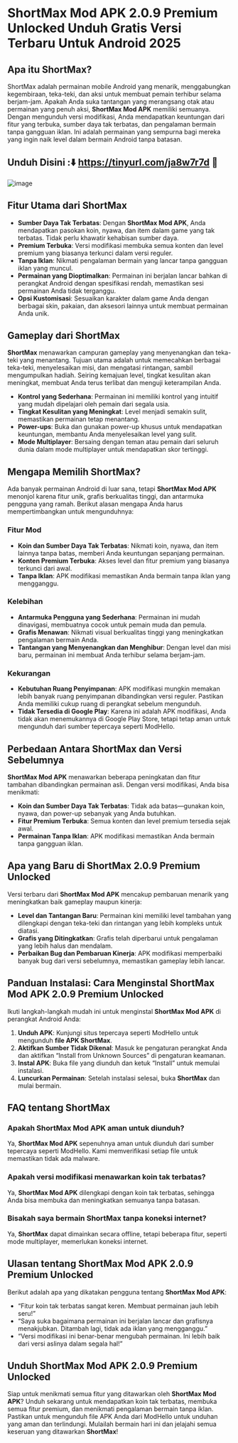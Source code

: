 # ShortMax Mod APK 2.0.9 Premium Unlocked Unduh Gratis Versi Terbaru Untuk Android 2025

## Apa itu ShortMax?

ShortMax adalah permainan mobile Android yang menarik, menggabungkan kegembiraan, teka-teki, dan aksi untuk membuat pemain terhibur selama berjam-jam. Apakah Anda suka tantangan yang merangsang otak atau permainan yang penuh aksi, **ShortMax Mod APK** memiliki semuanya. Dengan mengunduh versi modifikasi, Anda mendapatkan keuntungan dari fitur yang terbuka, sumber daya tak terbatas, dan pengalaman bermain tanpa gangguan iklan. Ini adalah permainan yang sempurna bagi mereka yang ingin naik level dalam bermain Android tanpa batasan.

## Unduh Disini :⬇️ https://tinyurl.com/ja8w7r7d 📲
![image](https://github.com/user-attachments/assets/3e63a6e3-b5e0-4c87-b287-21091bf531aa)


## Fitur Utama dari ShortMax

- **Sumber Daya Tak Terbatas**: Dengan **ShortMax Mod APK**, Anda mendapatkan pasokan koin, nyawa, dan item dalam game yang tak terbatas. Tidak perlu khawatir kehabisan sumber daya.
- **Premium Terbuka**: Versi modifikasi membuka semua konten dan level premium yang biasanya terkunci dalam versi reguler.
- **Tanpa Iklan**: Nikmati pengalaman bermain yang lancar tanpa gangguan iklan yang muncul.
- **Permainan yang Dioptimalkan**: Permainan ini berjalan lancar bahkan di perangkat Android dengan spesifikasi rendah, memastikan sesi permainan Anda tidak terganggu.
- **Opsi Kustomisasi**: Sesuaikan karakter dalam game Anda dengan berbagai skin, pakaian, dan aksesori lainnya untuk membuat permainan Anda unik.

## Gameplay dari ShortMax

**ShortMax** menawarkan campuran gameplay yang menyenangkan dan teka-teki yang menantang. Tujuan utama adalah untuk memecahkan berbagai teka-teki, menyelesaikan misi, dan mengatasi rintangan, sambil mengumpulkan hadiah. Seiring kemajuan level, tingkat kesulitan akan meningkat, membuat Anda terus terlibat dan menguji keterampilan Anda.

- **Kontrol yang Sederhana**: Permainan ini memiliki kontrol yang intuitif yang mudah dipelajari oleh pemain dari segala usia.
- **Tingkat Kesulitan yang Meningkat**: Level menjadi semakin sulit, memastikan permainan tetap menantang.
- **Power-ups**: Buka dan gunakan power-up khusus untuk mendapatkan keuntungan, membantu Anda menyelesaikan level yang sulit.
- **Mode Multiplayer**: Bersaing dengan teman atau pemain dari seluruh dunia dalam mode multiplayer untuk mendapatkan skor tertinggi.

## Mengapa Memilih ShortMax?

Ada banyak permainan Android di luar sana, tetapi **ShortMax Mod APK** menonjol karena fitur unik, grafis berkualitas tinggi, dan antarmuka pengguna yang ramah. Berikut alasan mengapa Anda harus mempertimbangkan untuk mengunduhnya:

### Fitur Mod

- **Koin dan Sumber Daya Tak Terbatas**: Nikmati koin, nyawa, dan item lainnya tanpa batas, memberi Anda keuntungan sepanjang permainan.
- **Konten Premium Terbuka**: Akses level dan fitur premium yang biasanya terkunci dari awal.
- **Tanpa Iklan**: APK modifikasi memastikan Anda bermain tanpa iklan yang mengganggu.

### Kelebihan

- **Antarmuka Pengguna yang Sederhana**: Permainan ini mudah dinavigasi, membuatnya cocok untuk pemain muda dan pemula.
- **Grafis Menawan**: Nikmati visual berkualitas tinggi yang meningkatkan pengalaman bermain Anda.
- **Tantangan yang Menyenangkan dan Menghibur**: Dengan level dan misi baru, permainan ini membuat Anda terhibur selama berjam-jam.

### Kekurangan

- **Kebutuhan Ruang Penyimpanan**: APK modifikasi mungkin memakan lebih banyak ruang penyimpanan dibandingkan versi reguler. Pastikan Anda memiliki cukup ruang di perangkat sebelum mengunduh.
- **Tidak Tersedia di Google Play**: Karena ini adalah APK modifikasi, Anda tidak akan menemukannya di Google Play Store, tetapi tetap aman untuk mengunduh dari sumber tepercaya seperti ModHello.

## Perbedaan Antara ShortMax dan Versi Sebelumnya

**ShortMax Mod APK** menawarkan beberapa peningkatan dan fitur tambahan dibandingkan permainan asli. Dengan versi modifikasi, Anda bisa menikmati:

- **Koin dan Sumber Daya Tak Terbatas**: Tidak ada batas—gunakan koin, nyawa, dan power-up sebanyak yang Anda butuhkan.
- **Fitur Premium Terbuka**: Semua konten dan level premium tersedia sejak awal.
- **Permainan Tanpa Iklan**: APK modifikasi memastikan Anda bermain tanpa gangguan iklan.

## Apa yang Baru di ShortMax 2.0.9 Premium Unlocked

Versi terbaru dari **ShortMax Mod APK** mencakup pembaruan menarik yang meningkatkan baik gameplay maupun kinerja:

- **Level dan Tantangan Baru**: Permainan kini memiliki level tambahan yang dilengkapi dengan teka-teki dan rintangan yang lebih kompleks untuk diatasi.
- **Grafis yang Ditingkatkan**: Grafis telah diperbarui untuk pengalaman yang lebih halus dan mendalam.
- **Perbaikan Bug dan Pembaruan Kinerja**: APK modifikasi memperbaiki banyak bug dari versi sebelumnya, memastikan gameplay lebih lancar.

## Panduan Instalasi: Cara Menginstal ShortMax Mod APK 2.0.9 Premium Unlocked

Ikuti langkah-langkah mudah ini untuk menginstal **ShortMax Mod APK** di perangkat Android Anda:

1. **Unduh APK**: Kunjungi situs tepercaya seperti ModHello untuk mengunduh **file APK ShortMax**.
2. **Aktifkan Sumber Tidak Dikenal**: Masuk ke pengaturan perangkat Anda dan aktifkan “Install from Unknown Sources” di pengaturan keamanan.
3. **Instal APK**: Buka file yang diunduh dan ketuk “Install” untuk memulai instalasi.
4. **Luncurkan Permainan**: Setelah instalasi selesai, buka **ShortMax** dan mulai bermain.

## FAQ tentang ShortMax

### Apakah ShortMax Mod APK aman untuk diunduh?

Ya, **ShortMax Mod APK** sepenuhnya aman untuk diunduh dari sumber tepercaya seperti ModHello. Kami memverifikasi setiap file untuk memastikan tidak ada malware.

### Apakah versi modifikasi menawarkan koin tak terbatas?

Ya, **ShortMax Mod APK** dilengkapi dengan koin tak terbatas, sehingga Anda bisa membuka dan meningkatkan semuanya tanpa batasan.

### Bisakah saya bermain ShortMax tanpa koneksi internet?

Ya, **ShortMax** dapat dimainkan secara offline, tetapi beberapa fitur, seperti mode multiplayer, memerlukan koneksi internet.

## Ulasan tentang ShortMax Mod APK 2.0.9 Premium Unlocked

Berikut adalah apa yang dikatakan pengguna tentang **ShortMax Mod APK**:

- “Fitur koin tak terbatas sangat keren. Membuat permainan jauh lebih seru!”
- “Saya suka bagaimana permainan ini berjalan lancar dan grafisnya menakjubkan. Ditambah lagi, tidak ada iklan yang mengganggu.”
- “Versi modifikasi ini benar-benar mengubah permainan. Ini lebih baik dari versi aslinya dalam segala hal!”

## Unduh ShortMax Mod APK 2.0.9 Premium Unlocked

Siap untuk menikmati semua fitur yang ditawarkan oleh **ShortMax Mod APK**? Unduh sekarang untuk mendapatkan koin tak terbatas, membuka semua fitur premium, dan menikmati pengalaman bermain tanpa iklan. Pastikan untuk mengunduh file APK Anda dari ModHello untuk unduhan yang aman dan terlindungi. Mulailah bermain hari ini dan jelajahi semua keseruan yang ditawarkan **ShortMax**!
